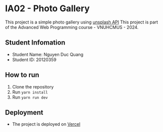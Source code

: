 # IA02 - Photo Gallery

This project is a simple photo gallery using [unsplash API]()
This project is part of the Advanced Web Programming course - VNUHCMUS - 2024.

## Student Infomation

- Student Name: Nguyen Duc Quang
- Student ID: 20120359

## How to run

1. Clone the repository
2. Run `yarn install`
3. Run `yarn run dev`

## Deployment

- The project is deployed on [Vercel]()
